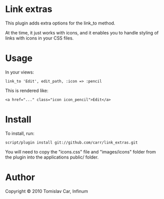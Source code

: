 Link extras
=========

This plugin adds extra options for the link_to method.

At the time, it just works with icons, and it enables you to handle styling of links with icons in your CSS files.

Usage
=====

In your views:

    link_to 'Edit', edit_path, :icon => :pencil

This is rendered like:

    <a href="..." class="icon icon_pencil">Edit</a>

Install
=======

To install, run:

    script/plugin install git://github.com/carr/link_extras.git

You will need to copy the "icons.css" file and "images/icons" folder from the plugin into the applications public/ folder.

Author
======

Copyright © 2010 Tomislav Car, Infinum
